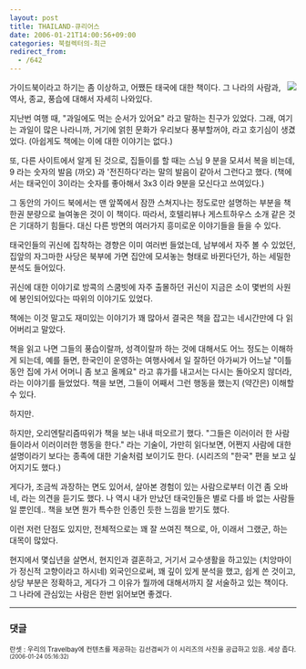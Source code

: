 ```yaml
---
layout: post
title: THAILAND-큐리어스
date: 2006-01-21T14:00:56+09:00
categories: 북컬렉터의-최근
redirect_from:
  - /642
---
```


<a href="http://www.bandibook.com/search/subject_view.php?code=2472672"><img src="http://image.aladin.co.kr/product/56/75/cover/8990457319_1.jpg" align="right" /></a>

가이드북이라고 하기는 좀 이상하고, 어쨌든 태국에 대한 책이다. 그 나라의 사람과, 역사, 종교, 풍습에 대해서 자세히 나와있다.

지난번 여행 때, "과일에도 먹는 순서가 있어요" 라고 말하는 친구가 있었다. 그래, 여기는 과일이 많은 나라니까, 거기에 얽힌 문화가 우리보다 풍부할꺼야, 라고 호기심이 생겼었다. (아쉽게도 책에는 이에 대한 이야기는 없다.)

또, 다른 사이트에서 알게 된 것으로, 집들이를 할 때는 스님 9 분을 모셔서 복을 비는데, 9 라는 숫자의 발음 (까오) 과 '전진하다'라는 말의 발음이 같아서 그런다고 했다. (책에서는 태국인이 3이라는 숫자를 좋아해서 3x3 이라 9분을 모신다고 쓰여있다.)

그 동안의 가이드 북에서는 맨 앞쪽에서 잠깐 스쳐지나는 정도로만 설명하는 부분을 책 한권 분량으로 늘여놓은 것이 이 책이다. 따라서, 호텔리뷰나 게스트하우스 소개 같은 것은 기대하기 힘들다. 대신 다른 방면의 여러가지 흥미로운 이야기들을 들을 수 있다.

태국인들의 귀신에 집착하는 경향은 이미 여러번 들었는데, 남부에서 자주 볼 수 있었던, 집앞의 자그마한 사당은 북부에 가면 집안에 모셔놓는 형태로 바뀐다던가, 하는 세밀한 분석도 들어있다.

귀신에 대한 이야기로 방콕의 스쿰빗에 자주 출몰하던 귀신이 지금은 소이 몇번의 사원에 봉인되어있다는 따위의 이야기도 있었다.

책에는 이것 말고도 재미있는 이야기가 꽤 많아서 결국은 책을 잡고는 네시간만에 다 읽어버리고 말았다.

책을 읽고 나면 그들의 풍습이랄까, 성격이랄까 하는 것에 대해서도 어느 정도는 이해하게 되는데, 예를 들면, 한국인이 운영하는 여행사에서 일 잘하던 아가씨가 어느날 "이틀동안 집에 가서 어머니 좀 보고 올께요" 라고 휴가를 내고서는 다시는 돌아오지 않더라, 라는 이야기를 들었었다. 책을 보면, 그들이 어째서 그런 행동을 했는지 (약간은) 이해할 수 있다.

하지만.

하지만, 오리엔탈리즘따위가 책을 보는 내내 떠오르기 했다. "그들은 이러이러 한 사람들이라서 이러이러한 행동을 한다." 라는 기술이, 가만히 읽다보면, 어쩐지 사람에 대한 설명이라기 보다는 종족에 대한 기술처럼 보이기도 한다. (시리즈의 "한국" 편을 보고 싶어지기도 했다.)

게다가, 조금씩 과장하는 면도 있어서, 살아본 경험이 있는 사람으로부터 이건 좀 오바네, 라는 의견을 듣기도 했다. 나 역시 내가 만났던 태국인들은 별로 다를 바 없는 사람들 일 뿐인데.. 책을 보면 뭔가 특수한 인종인 듯한 느낌을 받기도 했다.

이런 저런 단점도 있지만, 전체적으로는 꽤 잘 쓰여진 책으로, 아, 이래서 그랬군, 하는 대목이 많았다.

현지에서 몇십년을 살면서, 현지인과 결혼하고, 거기서 교수생활을 하고있는 (치앙마이가 정신적 고향이라고 하시네) 외국인으로써, 꽤 깊이 있게 분석을 했고, 쉽게 쓴 것이고, 상당 부분은 정확하고, 게다가 그 이유가 뭘까에 대해서까지 잘 서술하고 있는 책이다. 그 나라에 관심있는 사람은 한번 읽어보면 좋겠다.

* * *

### 댓글



<!--- cmt:1055 --->
<!--- mail: --->
<!--- parent:0 --->

<small>란셋 : 우리의 Travelbay에 컨텐츠를 제공하는 김선겸씨가 이 시리즈의 사진을 공급하고 있음. 세상 좁다. <small>(2006-01-24 05:16:32)</small></small>

